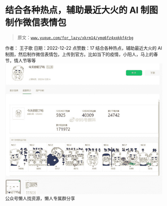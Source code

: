 # 结合各种热点，辅助最近大火的 AI 制图制作微信表情包

> 原文：[`www.yuque.com/for_lazy/xkrm14/ymq6fz4xqkkf4rbg`](https://www.yuque.com/for_lazy/xkrm14/ymq6fz4xqkkf4rbg)

<ne-p id="u8a0b7952" data-lake-id="u8a0b7952"><ne-text id="u65938e30">作者： 王子歌</ne-text></ne-p> <ne-p id="u4b03bf83" data-lake-id="u4b03bf83"><ne-text id="u3df43380">日期：2022-12-22</ne-text></ne-p> <ne-p id="u27f320a4" data-lake-id="u27f320a4"><ne-text id="u35dbdbfd">点赞数：</ne-text><ne-text id="u245a581b" ne-bold="true">17</ne-text></ne-p> <ne-hole id="ue13e9fdb" data-lake-id="ue13e9fdb"><ne-card data-card-name="hr" data-card-type="block" id="wx9Se" data-event-boundary="card"><ne-p id="u86c37af0" data-lake-id="u86c37af0"><ne-text id="ub0e7a7fa">结合各种热点，辅助最近大火的 AI 制图，然后制作微信表情包，上传到官方。比如当下的疫情，小阳人，马上的春节，情人节等等</ne-text></ne-p> <ne-p id="ua3225e6e" data-lake-id="ua3225e6e"><ne-card data-card-name="image" data-card-type="inline" id="QPqTv" data-event-boundary="card">![](img/52522d0aea3cb5babd00eb17f14c25a9.png)</ne-card></ne-p> <ne-hole id="u83fcd8f2" data-lake-id="u83fcd8f2"><ne-card data-card-name="hr" data-card-type="block" id="xUiPr" data-event-boundary="card"><ne-p id="u497b4f5b" data-lake-id="u497b4f5b"><ne-text id="u74ed1f7b">公众号懒人找资源，懒人专属群分享</ne-text></ne-p></ne-card></ne-hole></ne-card></ne-hole>